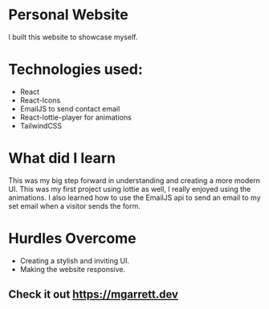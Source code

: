# Personal Website
  I built this website to showcase myself.

# Technologies used:
 * React
 * React-Icons
 * EmailJS to send contact email
 * React-lottie-player for animations
 * TailwindCSS
  
 
# What did I learn
  This was my big step forward in understanding and creating a more modern UI.
  This was my first project using lottie as well, I really enjoyed using the animations.
  I also learned how to use the EmailJS api to send an email to my set email when a visitor sends the form.
  
# Hurdles Overcome
  * Creating a stylish and inviting UI.
  * Making the website responsive.
 
## Check it out https://mgarrett.dev 
    

